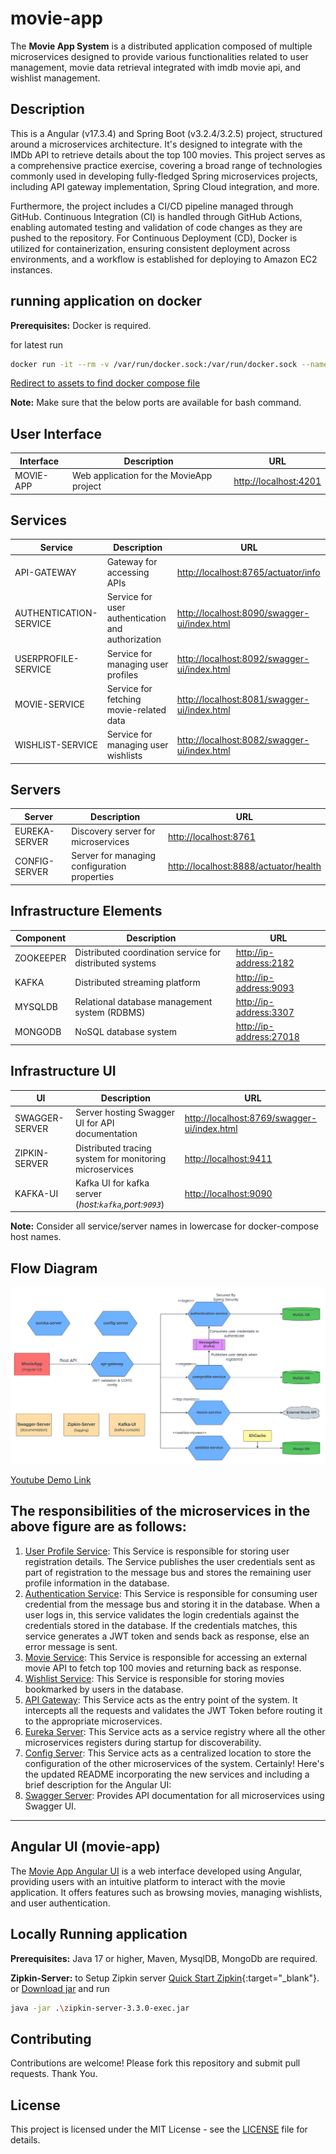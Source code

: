 # movie-app

The **Movie App System** is a distributed application composed of multiple microservices designed to provide various functionalities related to user management, movie data retrieval integrated with imdb movie api, and wishlist management.

## Description

This is a Angular (v17.3.4) and Spring Boot (v3.2.4/3.2.5) project, structured around a microservices architecture. It's designed to integrate with the IMDb API to retrieve details about the top 100 movies. This project serves as a comprehensive practice exercise, covering a broad range of technologies commonly used in developing fully-fledged Spring microservices projects, including API gateway implementation, Spring Cloud integration, and more.

Furthermore, the project includes a CI/CD pipeline managed through GitHub. Continuous Integration (CI) is handled through GitHub Actions, enabling automated testing and validation of code changes as they are pushed to the repository. For Continuous Deployment (CD), Docker is utilized for containerization, ensuring consistent deployment across environments, and a workflow is established for deploying to Amazon EC2 instances.

## running application on docker

**Prerequisites:** Docker is required.

for latest run

```bash
docker run -it --rm -v /var/run/docker.sock:/var/run/docker.sock --name my-movie-compose-container tejajagadeep/docker-compose-movie-container
```

[Redirect to assets to find docker compose file](assets/docker-compose.yml)

**Note:** Make sure that the below ports are available for bash command.

## User Interface

| Interface | Description                              | URL                                            |
| --------- | ---------------------------------------- | ---------------------------------------------- |
| MOVIE-APP | Web application for the MovieApp project | [http://localhost:4201](http://localhost:4201) |

## Services

| Service                | Description                                       | URL                                                                                        |
| ---------------------- | ------------------------------------------------- | ------------------------------------------------------------------------------------------ |
| API-GATEWAY            | Gateway for accessing APIs                        | [http://localhost:8765/actuator/info](http://localhost:8765/actuator/info)                 |
| AUTHENTICATION-SERVICE | Service for user authentication and authorization | [http://localhost:8090/swagger-ui/index.html](http://localhost:8090/swagger-ui/index.html) |
| USERPROFILE-SERVICE    | Service for managing user profiles                | [http://localhost:8092/swagger-ui/index.html](http://localhost:8092/swagger-ui/index.html) |
| MOVIE-SERVICE          | Service for fetching movie-related data           | [http://localhost:8081/swagger-ui/index.html](http://localhost:8081/swagger-ui/index.html) |
| WISHLIST-SERVICE       | Service for managing user wishlists               | [http://localhost:8082/swagger-ui/index.html](http://localhost:8082/swagger-ui/index.html) |

## Servers

| Server        | Description                                  | URL                                                                            |
| ------------- | -------------------------------------------- | ------------------------------------------------------------------------------ |
| EUREKA-SERVER | Discovery server for microservices           | [http://localhost:8761](http://localhost:8761)                                 |
| CONFIG-SERVER | Server for managing configuration properties | [http://localhost:8888/actuator/health](http://localhost:8888/actuator/health) |

## Infrastructure Elements

| Component | Description                                              | URL                                               |
| --------- | -------------------------------------------------------- | ------------------------------------------------- |
| ZOOKEEPER | Distributed coordination service for distributed systems | [http://ip-address:2182](http://127.0.0.1:2182)   |
| KAFKA     | Distributed streaming platform                           | [http://ip-address:9093](http://127.0.0.1:9093)   |
| MYSQLDB   | Relational database management system (RDBMS)            | [http://ip-address:3307](http://127.0.0.1:3307)   |
| MONGODB   | NoSQL database system                                    | [http://ip-address:27018](http://127.0.0.1:27018) |

## Infrastructure UI

| UI             | Description                                             | URL                                                                                        |
| -------------- | ------------------------------------------------------- | ------------------------------------------------------------------------------------------ |
| SWAGGER-SERVER | Server hosting Swagger UI for API documentation         | [http://localhost:8769/swagger-ui/index.html](http://localhost:8769/swagger-ui/index.html) |
| ZIPKIN-SERVER  | Distributed tracing system for monitoring microservices | [http://localhost:9411](http://localhost:9411)                                             |
| KAFKA-UI       | Kafka UI for kafka server (_host:`kafka`,port:`9093`_)  | [http://localhost:9090](http://localhost:9090)                                             |

**Note:** Consider all service/server names in lowercase for docker-compose host names.

## Flow Diagram

[![Flow Diagram for services](/assets/images/application-flow-diagram.png)](https://github.com/tejajagadeep/movie-app/blob/main/assets/images/application-flow-diagram.png)

[Youtube Demo Link](https://youtu.be/j3HoZmhHORE)

## The responsibilities of the microservices in the above figure are as follows:

1. [User Profile Service](./movie-backend/userprofile-service/README.md): This Service is responsible for storing user registration details. The Service publishes the user credentials sent as part of registration to the message bus and stores the remaining user profile information in the database.
2. [Authentication Service](./movie-backend/authentication-service/README.md): This Service is responsible for consuming user credential from the message bus and storing it in the database. When a user logs in, this service validates the login credentials against the credentials stored in the database. If the credentials matches, this service generates a JWT token and sends back as response, else an error message is sent.
3. [Movie Service](./movie-backend/movie-service/README.md): This Service is responsible for accessing an external movie API to fetch top 100 movies and returning back as response.
4. [Wishlist Service](./movie-backend/wishlist-service/README.md): This Service is responsible for storing movies bookmarked by users in the database.
5. [API Gateway](./movie-backend/api-gateway/README.md): This Service acts as the entry point of the system. It intercepts all the requests and validates the JWT Token before routing it to the appropriate microservices.
6. [Eureka Server](./movie-backend/eureka-server/README.md): This Service acts as a service registry where all the other microservices registers during startup for discoverability.
7. [Config Server](./movie-backend/config-server/README.md): This Service acts as a centralized location to store the configuration of the other microservices of the system.
   Certainly! Here's the updated README incorporating the new services and including a brief description for the Angular UI:
8. [Swagger Server](./movie-backend/swagger-server/README.md): Provides API documentation for all microservices using Swagger UI.

---

## Angular UI (movie-app)

The [Movie App Angular UI](./movie-app/README.md) is a web interface developed using Angular, providing users with an intuitive platform to interact with the movie application. It offers features such as browsing movies, managing wishlists, and user authentication.

## Locally Running application

**Prerequisites:** Java 17 or higher, Maven, MysqlDB, MongoDb are required.

**Zipkin-Server:** to Setup Zipkin server [Quick Start Zipkin](https://zipkin.io/pages/quickstart){:target="\_blank"}. or [Download jar](https://search.maven.org/remote_content?g=io.zipkin&a=zipkin-server&v=LATEST&c=exec) and run

```bash
java -jar .\zipkin-server-3.3.0-exec.jar
```

## Contributing

Contributions are welcome! Please fork this repository and submit pull requests. Thank You.

## License

This project is licensed under the MIT License - see the [LICENSE](LICENSE.md) file for details.
